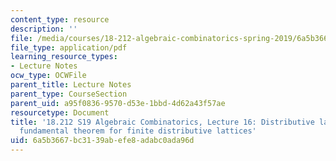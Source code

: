 ```yaml
---
content_type: resource
description: ''
file: /media/courses/18-212-algebraic-combinatorics-spring-2019/6a5b3667bc3139abefe8adabc0ada96d_MIT18_212S19_lec16.pdf
file_type: application/pdf
learning_resource_types:
- Lecture Notes
ocw_type: OCWFile
parent_title: Lecture Notes
parent_type: CourseSection
parent_uid: a95f0836-9570-d53e-1bbd-4d62a43f57ae
resourcetype: Document
title: '18.212 S19 Algebraic Combinatorics, Lecture 16: Distributive lattices. Birkhoff''s
  fundamental theorem for finite distributive lattices'
uid: 6a5b3667-bc31-39ab-efe8-adabc0ada96d
---
```

